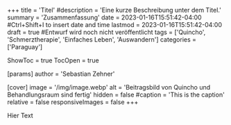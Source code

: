 +++
title = 'Titel'
#description = 'Eine kurze Beschreibung unter dem Titel.'
summary = 'Zusammenfassung'
date = 2023-01-16T15:51:42-04:00 #Ctrl+Shift+I to insert date and time
lastmod = 2023-01-16T15:51:42-04:00
draft = true #Entwurf wird noch nicht veröffentlicht
tags = ['Quincho', 'Schmerztherapie', 'Einfaches Leben', 'Auswandern']
categories = ['Paraguay']

ShowToc = true
TocOpen = true

[params]
    author = 'Sebastian Zehner'

[cover]
    image = '/img/image.webp'
    alt = 'Beitragsbild von Quincho und Behandlungsraum sind fertig'
    hidden = false
    #caption = 'This is the caption'
    relative = false
    responsiveImages = false
+++

Hier Text

